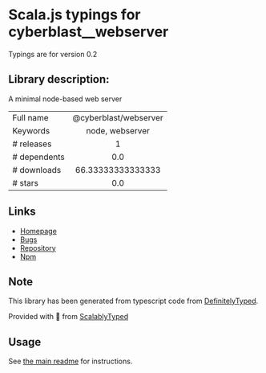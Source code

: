 
# Scala.js typings for cyberblast__webserver

Typings are for version 0.2

## Library description:
A minimal node-based web server

|                    |                 |
| ------------------ | :-------------: |
| Full name          | @cyberblast/webserver |
| Keywords           | node, webserver |
| # releases         | 1 |
| # dependents       | 0.0 |
| # downloads        | 66.33333333333333 |
| # stars            | 0.0 |

## Links
- [Homepage](https://github.com/cyberblast/WebServer#readme)
- [Bugs](https://github.com/cyberblast/WebServer/issues)
- [Repository](https://github.com/cyberblast/WebServer)
- [Npm](https://www.npmjs.com/package/%40cyberblast%2Fwebserver)
    


## Note
This library has been generated from typescript code from [DefinitelyTyped](https://definitelytyped.org).

Provided with :purple_heart: from [ScalablyTyped](https://github.com/oyvindberg/ScalablyTyped)

## Usage
See [the main readme](../../readme.md) for instructions.


